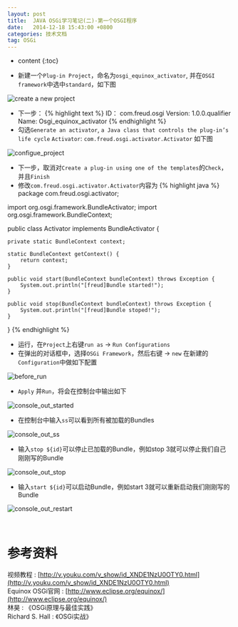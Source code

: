 ```yaml
---
layout: post
title:  JAVA OSGi学习笔记(二)-第一个OSGI程序
date:   2014-12-18 15:43:00 +0800
categories: 技术文档
tag: OSGi
---
```


* content
{:toc}


- 新建一个`Plug-in Project`，命名为`osgi_equinox_activator`, 并在`OSGI framework`中选中`standard`，如下图                  

![create a new project](/images/blog/osgi/2_first_osgi/01_new_project.png)

- 下一步：
{% highlight text %}
ID： com.freud.osgi
Version: 1.0.0.qualifier
Name: Osgi_equinox_activator
{% endhighlight %}
- 勾选`Generate an activator`, `a Java class that controls the plug-in’s life cycle`
`Activator`: `com.freud.osgi.activator.Activator`
如下图

![configue_project](/images/blog/osgi/2_first_osgi/02_configue_project.png)

- 下一步，取消对`Create a plug-in using one of the templates`的`Check`，并且`Finish`
- 修改`com.freud.osgi.activator.Activator`内容为
{% highlight java %}
package com.freud.osgi.activator;

import org.osgi.framework.BundleActivator;
import org.osgi.framework.BundleContext;

public class Activator implements BundleActivator {

	private static BundleContext context;

	static BundleContext getContext() {
		return context;
	}

	public void start(BundleContext bundleContext) throws Exception {
		System.out.println("[freud]Bundle started!");
	}

	public void stop(BundleContext bundleContext) throws Exception {
		System.out.println("[freud]Bundle stoped!");
	}

}
{% endhighlight %}

- 运行，在`Project`上右键`run as` -> `Run Configurations`
- 在弹出的对话框中，选择`OSGi Framework`，然后右键 -> `new`
在新建的`Configuration`中做如下配置

![before_run](/images/blog/osgi/2_first_osgi/03_before_run.png)

- `Apply` 并`Run`，将会在控制台中输出如下

![console_out_started](/images/blog/osgi/2_first_osgi/04_console_out_started.png)

- 在控制台中输入`ss`可以看到所有被加载的Bundles

![console_out_ss](/images/blog/osgi/2_first_osgi/05_console_out_ss.png)

- 输入`stop ${id}`可以停止已加载的Bundle，例如stop 3就可以停止我们自己刚刚写的Bundle

![console_out_stop](/images/blog/osgi/2_first_osgi/06_console_out_stop.png)

- 输入`start ${id}`可以启动Bundle，例如start 3就可以重新启动我们刚刚写的Bundle

![console_out_restart](/images/blog/osgi/2_first_osgi/07_console_out_restart.png)

<br/>

参考资料
================================

视频教程 : [http://v.youku.com/v_show/id_XNDE1NzU0OTY0.html](http://v.youku.com/v_show/id_XNDE1NzU0OTY0.html)
<br/>
Equinox OSGi官网 : [http://www.eclipse.org/equinox/](http://www.eclipse.org/equinox/)
<br/>
林昊 : 《OSGi原理与最佳实践》
<br/>
Richard S. Hall : 《OSGi实战》